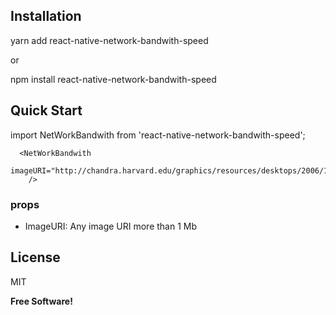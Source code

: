## Installation

yarn add react-native-network-bandwith-speed

or 

npm install react-native-network-bandwith-speed

## Quick Start

import NetWorkBandwith from 'react-native-network-bandwith-speed';
```
  <NetWorkBandwith
      imageURI="http://chandra.harvard.edu/graphics/resources/desktops/2006/1e0657_1680.jpg"
    />
```

### props
* ImageURI: Any image URI more than 1 Mb

License
----

MIT


**Free Software!**
```
